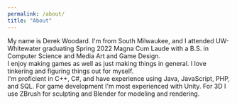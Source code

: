 ```yaml
---
permalink: /about/
title: "About"
---
```


My name is Derek Woodard.  I'm from South Milwaukee, and I attended UW-Whitewater graduating Spring 2022 Magna Cum Laude with a B.S. in Computer Science and Media Art and Game Design.  
I enjoy making games as well as just making things in general.  I love tinkering and figuring things out for myself.
<br>I'm proficient in C++, C#, and have experience using Java, JavaScript, PHP, and SQL.  For game development I'm most experienced with Unity.  For 3D I use ZBrush for sculpting and Blender for modeling and rendering.  